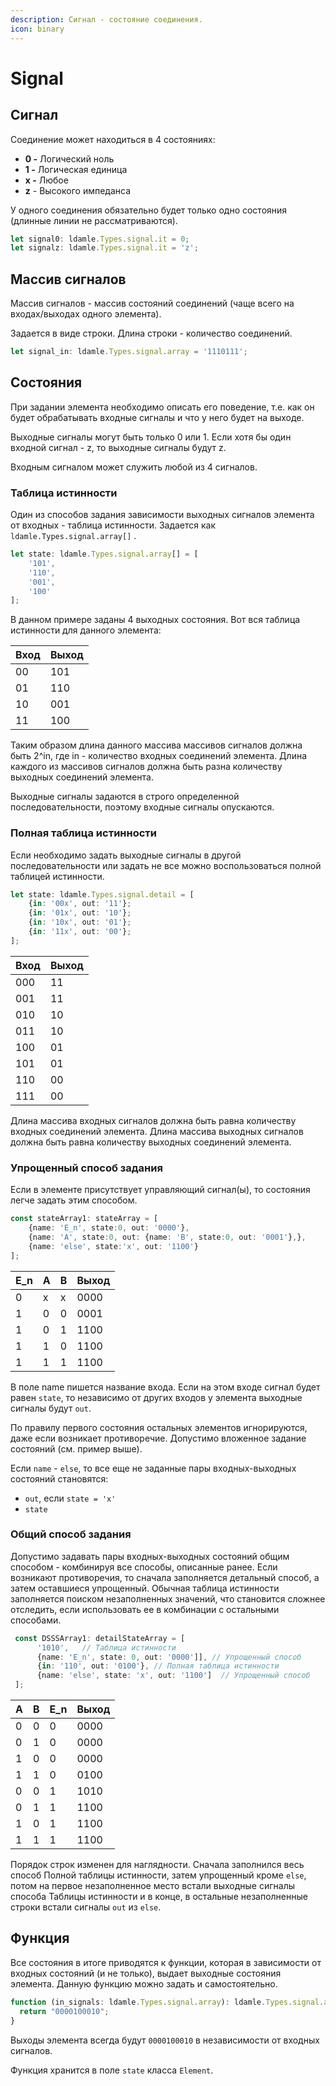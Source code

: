 ```yaml
---
description: Сигнал - состояние соединения.
icon: binary
---
```


# Signal

## Сигнал

Соединение может находиться в 4 состояниях:

* **0 -** Логический ноль
* **1 -** Логическая единица
* **x -** Любое
* **z** - Высокого импеданса

У одного соединения обязательно будет только одно состояния (длинные линии не рассматриваются).

```typescript
let signal0: ldamle.Types.signal.it = 0;
let signalz: ldamle.Types.signal.it = 'z';
```

## Массив сигналов

Массив сигналов - массив состояний соединений (чаще всего на входах/выходах одного элемента).

Задается в виде строки. Длина строки - количество соединений.

```typescript
let signal_in: ldamle.Types.signal.array = '1110111';
```

## Состояния

При задании элемента необходимо описать его поведение, т.е. как он будет обрабатывать входные сигналы и что у него будет на выходе.

Выходные сигналы могут быть только 0 или 1. Если хотя бы один входной сигнал - z, то выходные сигналы будут z.

Входным сигналом может служить любой из 4 сигналов.

### Таблица истинности

Один из способов задания зависимости выходных сигналов элемента от входных - таблица истинности. Задается как `ldamle.Types.signal.array[]` .

```typescript
let state: ldamle.Types.signal.array[] = [
    '101',
    '110',
    '001',
    '100'
];
```

В данном примере заданы 4 выходных состояния. Вот вся таблица истинности для данного элемента:

| Вход | Выход |
| ---- | ----- |
| 00   | 101   |
| 01   | 110   |
| 10   | 001   |
| 11   | 100   |

Таким образом длина данного массива массивов сигналов должна быть 2^in, где in - количество входных соединений элемента. Длина каждого из массивов сигналов должна быть разна количеству выходных соединений элемента.

Выходные сигналы задаются в строго определенной последовательности, поэтому входные сигналы опускаются.

### Полная таблица истинности

Если необходимо задать выходные сигналы в другой последовательности или задать не все можно воспользоваться полной таблицей истинности.

```typescript
let state: ldamle.Types.signal.detail = [
    {in: '00x', out: '11'};
    {in: '01x', out: '10'};
    {in: '10x', out: '01'};
    {in: '11x', out: '00'};
];
```

| Вход | Выход |
| ---- | ----- |
| 000  | 11    |
| 001  | 11    |
| 010  | 10    |
| 011  | 10    |
| 100  | 01    |
| 101  | 01    |
| 110  | 00    |
| 111  | 00    |

Длина массива входных сигналов должна быть равна количеству входных соединений элемента. Длина массива выходных сигналов должна быть равна количеству выходных соединений элемента.

### Упрощенный способ задания

Если в элементе присутствует управляющий сигнал(ы), то состояния легче задать этим способом.

```typescript
const stateArray1: stateArray = [
    {name: 'E_n', state:0, out: '0000'},
    {name: 'A', state:0, out: {name: 'B', state:0, out: '0001'},},
    {name: 'else', state:'x', out: '1100'}
];
```

| E\_n | A | B | Выход |
| ---- | - | - | ----- |
| 0    | x | x | 0000  |
| 1    | 0 | 0 | 0001  |
| 1    | 0 | 1 | 1100  |
| 1    | 1 | 0 | 1100  |
| 1    | 1 | 1 | 1100  |

В поле name пишется название входа. Если на этом входе сигнал будет равен `state`, то независимо от других входов у элемента выходные сигналы будут `out`.

По правилу первого состояния остальных элементов игнорируются, даже если возникает противоречие. Допустимо вложенное задание состояний (см. пример выше).

Если `name` - `else`, то все еще не заданные пары входных-выходных состояний становятся:

* `out`, если `state = 'x'`
* `state`

### Общий способ задания

Допустимо задавать пары входных-выходных состояний общим способом - комбинируя все способы, описанные ранее. Если возникают противоречия, то сначала заполняется детальный способ, а затем оставшиеся упрощенный. Обычная таблица истинности заполняется поиском незаполненных значений, что становится сложнее отследить, если использовать ее в комбинации с остальными способами.

```typescript
 const DSSSArray1: detailStateArray = [
      '1010',   // Таблица истинности
      {name: 'E_n', state: 0, out: '0000']], // Упрощенный способ
      {in: '110', out: '0100'}, // Полная таблица истинности
      {name: 'else', state: 'x', out: '1100']  // Упрощенный способ
 ];
```

| A | B | E\_n | Выход |
| - | - | ---- | ----- |
| 0 | 0 | 0    | 0000  |
| 0 | 1 | 0    | 0000  |
| 1 | 0 | 0    | 0000  |
| 1 | 1 | 0    | 0100  |
| 0 | 0 | 1    | 1010  |
| 0 | 1 | 1    | 1100  |
| 1 | 0 | 1    | 1100  |
| 1 | 1 | 1    | 1100  |

Порядок строк изменен для наглядности. Сначала заполнился весь способ Полной таблицы истинности, затем упрощенный кроме `else`, потом на первое незаполненное место встали выходные сигналы способа Таблицы истинности и в конце, в остальные незаполненные строки встали сигналы `out` из `else`.

## Функция

Все состояния в итоге приводятся к функции, которая в зависимости от входных состояний (и не только), выдает выходные состояния элемента. Данную функцию можно задать и самостоятельно.

```typescript
function (in_signals: ldamle.Types.signal.array): ldamle.Types.signal.array {
  return "0000100010";
}
```

Выходы элемента всегда будут `0000100010` в независимости от входных сигналов.

Функция хранится в поле `state` класса `Element`.
